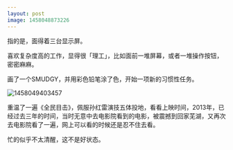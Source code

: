 ```yaml
---
layout: post
image: 1458048873226
---
```


指的是，面得着三台显示屏。

喜欢复杂度高的工作，显得很「理工」，比如面前一堆屏幕，或者一堆操作按钮，密密麻麻。

画了一个SMUDGY，并用彩色铅笔涂了色，开始一项新的习惯性任务。

![1458049403457](http://binnng.coding.io/assets/images/1458049403457.jpg)

重温了一遍《全民目击》，佩服孙红雷演技五体投地，看看上映时间，2013年，已经过去三年的时间，当时无意中去电影院看到的电影，被震撼到回家芜湖，又再次去电影院看了一遍，网上可以看的时候还是忍不住去看。

忙的似乎不太清醒，这不是好状态。